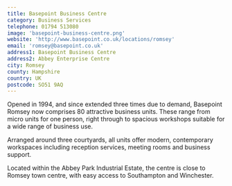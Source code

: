 ```yaml
---
title: Basepoint Business Centre
category: Business Services
telephone: 01794 513080
image: 'basepoint-business-centre.png'
website: 'http://www.basepoint.co.uk/locations/romsey'
email: 'romsey@basepoint.co.uk'
address1: Basepoint Business Centre
address2: Abbey Enterprise Centre
city: Romsey
county: Hampshire
country: UK
postcode: SO51 9AQ
---
```

Opened in 1994, and since extended three times due to demand, Basepoint Romsey now comprises 80 attractive business units. These range from micro units for one person, right through to spacious workshops suitable for a wide range of business use.

Arranged around three courtyards, all units offer modern, contemporary workspaces including reception services, meeting rooms and business support.

Located within the Abbey Park Industrial Estate, the centre is close to Romsey town centre, with easy access to Southampton and Winchester.
